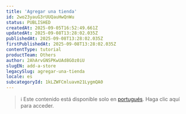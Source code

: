 ```yaml
---
title: 'Agregar una tienda'
id: 2wo23yauG3rUUQauHwQnWu
status: PUBLISHED
createdAt: 2025-09-05T16:52:49.661Z
updatedAt: 2025-09-08T13:28:02.035Z
publishedAt: 2025-09-08T13:28:02.035Z
firstPublishedAt: 2025-09-08T13:28:02.035Z
contentType: tutorial
productTeam: Others
author: 2AhArvGNSPKwUAd8GOz0iU
slugEN: add-a-store
legacySlug: agregar-una-tienda
locale: es
subcategoryId: 1kLZWFCmluavm21LygmQA0
---
```


> ℹ️ Este contenido está disponible solo en [portugués](https://help.vtex.com/tutorial/cadastrar-ou-redefinir-senha-para-acesso-a-plataforma-indeva--6WpfWS9NBPTx346oF2BSgI). Haga clic aquí para acceder.
